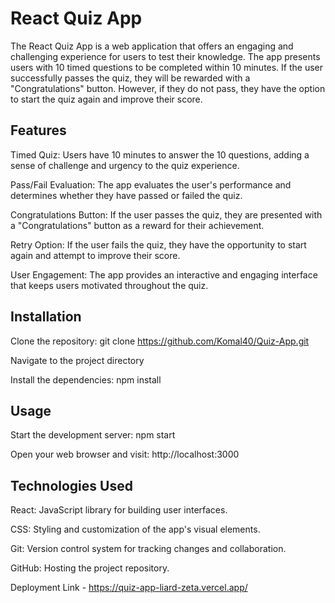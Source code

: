 # React Quiz App

The React Quiz App is a web application that offers an engaging and challenging experience for users to test their knowledge. The app presents users with 10 timed questions to be completed within 10 minutes. If the user successfully passes the quiz, they will be rewarded with a "Congratulations" button. However, if they do not pass, they have the option to start the quiz again and improve their score.

## Features

Timed Quiz: Users have 10 minutes to answer the 10 questions, adding a sense of challenge and urgency to the quiz experience.

Pass/Fail Evaluation: The app evaluates the user's performance and determines whether they have passed or failed the quiz.

Congratulations Button: If the user passes the quiz, they are presented with a "Congratulations" button as a reward for their achievement.

Retry Option: If the user fails the quiz, they have the opportunity to start again and attempt to improve their score.

User Engagement: The app provides an interactive and engaging interface that keeps users motivated throughout the quiz.

## Installation

Clone the repository: git clone https://github.com/Komal40/Quiz-App.git

Navigate to the project directory

Install the dependencies: npm install

## Usage

Start the development server: npm start

Open your web browser and visit: http://localhost:3000

## Technologies Used

React: JavaScript library for building user interfaces.

CSS: Styling and customization of the app's visual elements.

Git: Version control system for tracking changes and collaboration.

GitHub: Hosting the project repository.

Deployment Link - https://quiz-app-liard-zeta.vercel.app/
